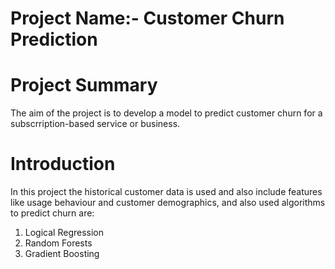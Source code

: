 # Project Name:- Customer Churn Prediction
# Project Summary
The aim of the project is to develop a model to predict customer churn for a subscrription-based service or business.
# Introduction
In this project the historical customer data is used and also include features like usage behaviour and customer demographics, and also used algorithms to predict churn are:
1. Logical Regression
2. Random Forests
3. Gradient Boosting
